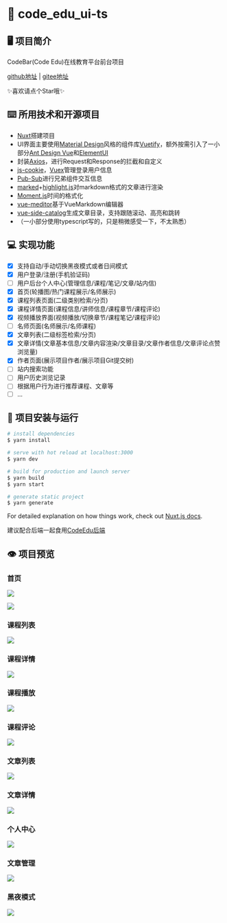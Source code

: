 # 🏫 code_edu_ui-ts

## 🖥 项目简介

CodeBar(Code Edu)在线教育平台前台项目

[github地址](https://github.com/jzhmcoo1/code_edu_ui) | [gitee地址](https://gitee.com/jzhmcoo1/code_edu_ui_new)

✨喜欢请点个Star哦✨

## ⌨️ 所用技术和开源项目

- [Nuxt](https://www.nuxtjs.cn/)搭建项目
- UI界面主要使用[Material Design](https://material.io/design)风格的组件库[Vuetify](https://vuetifyjs.com/en/)，额外按需引入了一小部分[Ant Design Vue](https://www.antdv.com/docs/vue/introduce-cn/)和[ElementUI](https://element.eleme.cn/#/zh-CN)
- 封装[Axios](https://github.com/axios/axios)，进行Request和Response的拦截和自定义
- [js-cookie](https://github.com/js-cookie/js-cookie)，[Vuex](https://vuex.vuejs.org/zh/guide/state.html)管理登录用户信息
- [Pub-Sub](https://github.com/mroderick/PubSubJS#readme)进行兄弟组件交互信息
- [marked](https://github.com/markedjs/marked)+[highlight.js](https://highlightjs.org/)对markdown格式的文章进行渲染
- [Moment.js](http://momentjs.cn/)时间的格式化
- [vue-meditor](https://github.com/zhaoxuhui1122/vue-markdown)基于VueMarkdown编辑器
- [vue-side-catalog](https://github.com/yaowei9363/vue-side-catalog)生成文章目录，支持跟随滚动、高亮和跳转
- （一小部分使用typescript写的，只是稍微感受一下，不太熟悉）

## 💻 实现功能

- [x] 支持自动/手动切换黑夜模式或者日间模式
- [x] 用户登录/注册(手机验证码)
- [ ] 用户后台个人中心(管理信息/课程/笔记/文章/站内信)
- [x] 首页(轮播图/热门课程展示/名师展示)
- [x] 课程列表页面(二级类别检索/分页)
- [x] 课程详情页面(课程信息/讲师信息/课程章节/课程评论)
- [x] 视频播放界面(视频播放/切换章节/课程笔记/课程评论)
- [ ] 名师页面(名师展示/名师课程)
- [x] 文章列表(二级标签检索/分页)
- [x] 文章详情(文章基本信息/文章内容渲染/文章目录/文章作者信息/文章评论点赞浏览量)
- [x] 作者页面(展示项目作者/展示项目Git提交树)
- [ ] 站内搜索功能
- [ ] 用户历史浏览记录
- [ ] 根据用户行为进行推荐课程、文章等
- [ ] ...

## 🔨 项目安装与运行

```bash
# install dependencies
$ yarn install

# serve with hot reload at localhost:3000
$ yarn dev

# build for production and launch server
$ yarn build
$ yarn start

# generate static project
$ yarn generate
```

For detailed explanation on how things work, check out [Nuxt.js docs](https://nuxtjs.org).

建议配合后端一起食用[CodeEdu后端](https://gitee.com/paradox_hyw/code_edu-vue)

## 👁 项目预览

### 首页

![](https://jzhmcoo1-1258918430.cos.ap-shanghai.myqcloud.com/code_edu_ui_pic/index-pic.png)

![](https://jzhmcoo1-1258918430.cos.ap-shanghai.myqcloud.com/code_edu_ui_pic/index.png)

### 课程列表

![](https://jzhmcoo1-1258918430.cos.ap-shanghai.myqcloud.com/code_edu_ui_pic/course-index.png)

### 课程详情

![](https://jzhmcoo1-1258918430.cos.ap-shanghai.myqcloud.com/code_edu_ui_pic/course-id.png)

### 课程播放

![](https://jzhmcoo1-1258918430.cos.ap-shanghai.myqcloud.com/code_edu_ui_pic/player.png)

### 课程评论

![](https://jzhmcoo1-1258918430.cos.ap-shanghai.myqcloud.com/code_edu_ui_pic/course-comment.png)

### 文章列表

![](https://jzhmcoo1-1258918430.cos.ap-shanghai.myqcloud.com/code_edu_ui_pic/article-index.png)

### 文章详情

![](https://jzhmcoo1-1258918430.cos.ap-shanghai.myqcloud.com/code_edu_ui_pic/article-id.png)

### 个人中心

![](https://jzhmcoo1-1258918430.cos.ap-shanghai.myqcloud.com/code_edu_ui_pic/ucenter-info.png)

### 文章管理

![](https://jzhmcoo1-1258918430.cos.ap-shanghai.myqcloud.com/markdown/20210430130745-ucenter-article.png)

### 黑夜模式

![](https://jzhmcoo1-1258918430.cos.ap-shanghai.myqcloud.com/code_edu_ui_pic/dark-mode.png)

